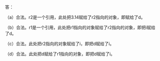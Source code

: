 答：

（a）合法。r2是一个引用，此处把3.14赋给了r2指向的对象，即赋给了d。

（b）合法。r1是一个引用，此处把r1指向的对象赋给了r2指向的对象，即把i赋给了d。

（c）合法。此处把r2指向的对象赋给了i，即把d赋给了i。

（d）合法。此处把d赋给了r1指向的对象，即把d赋给了i。